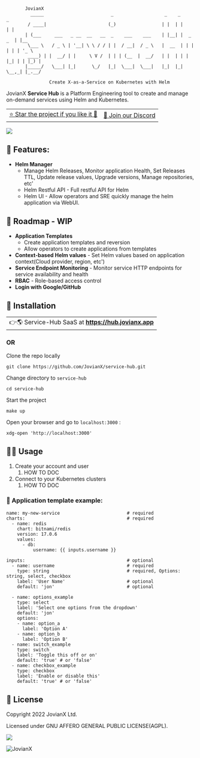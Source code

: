 ```
       JovianX
         _____                         _                   _    _           _
        / ____|                       (_)                 | |  | |         | |
       | (___     ___   _ __  __   __  _    ___    ___    | |__| |  _   _  | |__
        \___ \   / _ \ | '__| \ \ / / | |  / __|  / _ \   |  __  | | | | | | '_ \
        ____) | |  __/ | |     \ V /  | | | (__  |  __/   | |  | | | |_| | | |_) |
       |_____/   \___| |_|      \_/   |_|  \___|  \___|   |_|  |_|  \__,_| |_.__/
      
                Create X-as-a-Service on Kubernetes with Helm
```

JovianX **Service Hub** is a Platform Engineering tool to create and manage on-demand services using Helm and Kubernetes.

<table><tbody><tr><td><a href="https://github.com/JovianX/service-hub/stargazers">⭐ Star the project if you like it 🤩</a></td><td><a href="https://discord.gg/sAWBJxrh">💬 Join our Discord</a></td></tr></tbody></table>

![](https://user-images.githubusercontent.com/2787296/194758301-d50ad7a3-ea8d-4b56-91bf-01bf732c4fce.png)

## 🦄 Features:

*   **Helm Manager**
    *   Manage Helm Releases, Monitor application Health, Set Releases TTL, Update release values, Upgrade versions, Manage repositories, etc'
    *   Helm Restful API - Full restful API for Helm
    *   Helm UI - Allow operators and SRE quickly manage the helm application via WebUI.

## 🚀 Roadmap - WIP

*   **Application Templates**
    *   Create application templates and reversion
    *   Allow operators to create applications from templates
*   **Context-based Helm values** - Set Helm values based on application context(Cloud provider, region, etc')
*   **Service Endpoint Monitoring** - Monitor service HTTP endpoints for service availability and health
*   **RBAC** - Role-based access control
*   **Login with Google/GitHub**

## 👷 Installation

<table><tbody><tr><td>👉🌎 Service-Hub SaaS at <a href="https://hub.jovianx.app/"><strong>https://hub.jovianx.app</strong></a></td></tr></tbody></table>

### OR

Clone the repo locally

```shell
git clone https://github.com/JovianX/service-hub.git
```

Change directory to `service-hub`

```shell
cd service-hub
```

Start the project

```shell
make up
```

Open your browser and go to `localhost:3000` :

```shell
xdg-open 'http://localhost:3000'
```

## 🤽‍♀️ Usage

1.  Create your account and user
    1.  HOW TO DOC
2.  Connect to your Kubernetes clusters
    1.  HOW TO DOC

### 🍱 Application template example:

```text
name: my-new-service                         # required
charts:                                      # required
  - name: redis
    chart: bitnami/redis
    version: 17.0.6
    values:
      - db:
          username: {{ inputs.username }}

inputs:                                      # optional
  - name: username                           # required
    type: string                             # required, Options: string, select, checkbox
    label: 'User Name'                       # optional
    default: 'jon'                           # optional  

  - name: options_example
    type: select
    label: 'Select one options from the dropdown'
    default: 'jon'
    options:
    - name: option_a
      label: 'Option A'
    - name: option_b
      label: 'Option B'    
  - name: switch_example
    type: switch
    label: 'Toggle this off or on'
    default: 'true' # or 'false'
  - name: checkbox_example
    type: checkbox
    label: 'Enable or disable this'
    default: 'true' # or 'false'
```

## 📜 License

Copyright 2022 JovianX Ltd.

Licensed under GNU AFFERO GENERAL PUBLIC LICENSE(AGPL).

![](=250x)

![JovianX](https://jovianx.com/wp-content/uploads/2021/05/Logo2-2.png)
